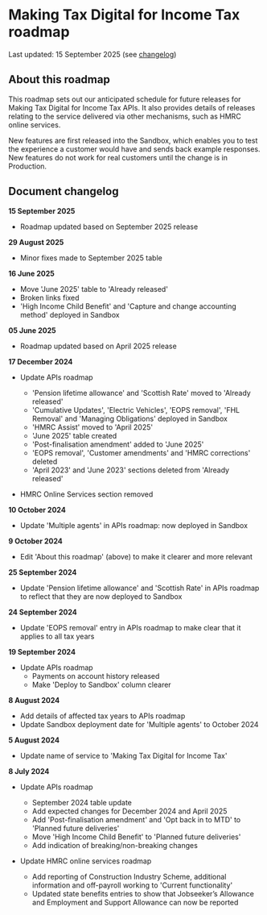 
# Making Tax Digital for Income Tax roadmap 

Last updated: 15 September 2025 (see [changelog](#document-changelog))

## About this roadmap

This roadmap sets out our anticipated schedule for future releases for Making Tax Digital for Income Tax APIs. It also provides details of releases relating to the service delivered via other mechanisms, such as HMRC online services.

New features are first released into the Sandbox, which enables you to test the experience a customer would have and sends back example responses. New features do not work for real customers until the change is in Production.

## Document changelog

**15 September 2025**

- Roadmap updated based on September 2025 release


**29 August 2025**

- Minor fixes made to September 2025 table

**16 June 2025**

- Move 'June 2025' table to 'Already released'
- Broken links fixed
- 'High Income Child Benefit' and 'Capture and change accounting method' deployed in Sandbox

**05 June 2025**

- Roadmap updated based on April 2025 release

**17 December 2024**

- Update APIs roadmap
    - 'Pension lifetime allowance' and 'Scottish Rate' moved to 'Already released'
    - 'Cumulative Updates', 'Electric Vehicles', 'EOPS removal', 'FHL Removal' and 'Managing Obligations' deployed in Sandbox
    - 'HMRC Assist' moved to 'April 2025'
    - 'June 2025' table created
    - 'Post-finalisation amendment' added to 'June 2025'
    - 'EOPS removal', 'Customer amendments' and 'HMRC corrections' deleted
    - 'April 2023' and 'June 2023' sections deleted from 'Already released'

- HMRC Online Services section removed

**10 October 2024**

- Update 'Multiple agents' in APIs roadmap: now deployed in Sandbox

**9 October 2024**

- Edit 'About this roadmap' (above) to make it clearer and more relevant

**25 September 2024**

- Update 'Pension lifetime allowance' and 'Scottish Rate' in APIs roadmap to reflect that they are now deployed to Sandbox

**24 September 2024**

- Update 'EOPS removal' entry in APIs roadmap to make clear that it applies to all tax years

**19 September 2024**

- Update APIs roadmap
	- Payments on account history released
	- Make 'Deploy to Sandbox' column clearer

**8 August 2024**

- Add details of affected tax years to APIs roadmap
- Update Sandbox deployment date for 'Multiple agents' to October 2024

**5 August 2024**

- Update name of service to 'Making Tax Digital for Income Tax'

**8 July 2024**

- Update APIs roadmap
	- September 2024 table update
	- Add expected changes for December 2024 and April 2025
	- Add 'Post-finalisation amendment' and 'Opt back in to MTD' to 'Planned future deliveries'
	- Move 'High Income Child Benefit' to 'Planned future deliveries'
	- Add indication of breaking/non-breaking changes

- Update HMRC online services roadmap
	- Add reporting of Construction Industry Scheme, additional information and off-payroll working to 'Current functionality'
	- Updated state benefits entries to show that Jobseeker’s Allowance and Employment and Support Allowance can now be reported